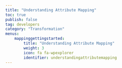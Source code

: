 ```yaml
---
title: "Understanding Attribute Mapping"
toc: true
publish: false
tag: developers
category: "Transformation"
menus: 
    mappinggettingstarted:        
        title: "Understanding Attribute Mapping"
        weight: 3
        icon: fa fa-wpexplorer
        identifier: understandingattributemapping
---
```



